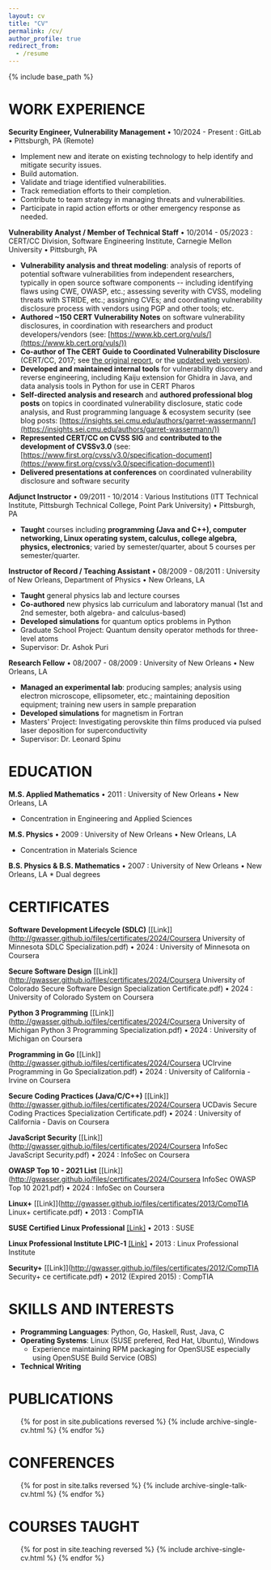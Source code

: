 ```yaml
---
layout: cv
title: "CV"
permalink: /cv/
author_profile: true
redirect_from:
  - /resume
---
```


{% include base_path %}

WORK EXPERIENCE
======

**Security Engineer, Vulnerability Management** • 10/2024 - Present
:   GitLab • Pittsburgh, PA (Remote)

* Implement new and iterate on existing technology to help identify and mitigate security issues.
* Build automation.
* Validate and triage identified vulnerabilities.
* Track remediation efforts to their completion.
* Contribute to team strategy in managing threats and vulnerabilities.
* Participate in rapid action efforts or other emergency response as needed.

**Vulnerability Analyst / Member of Technical Staff** • 10/2014 - 05/2023
:   CERT/CC Division, Software Engineering Institute, Carnegie Mellon University • Pittsburgh, PA

* **Vulnerability analysis and threat modeling**: analysis of reports of potential software vulnerabilities from independent researchers, typically in open source software components -- including identifying flaws using CWE, OWASP, etc.; assessing severity with CVSS, modeling threats with STRIDE, etc.; assigning CVEs; and coordinating vulnerability disclosure process with vendors using PGP and other tools; etc.
* **Authored ~150 CERT Vulnerability Notes** on software vulnerability disclosures, in coordination with researchers and product developers/vendors (see: [https://www.kb.cert.org/vuls/](https://www.kb.cert.org/vuls/))
* **Co-author of The CERT Guide to Coordinated Vulnerability Disclosure** (CERT/CC, 2017; see [the original report](https://resources.sei.cmu.edu/library/asset-view.cfm?assetid=503330), or the [updated web version](https://certcc.github.io/CERT-Guide-to-CVD/)).
* **Developed and maintained internal tools** for vulnerability discovery and reverse engineering, including Kaiju extension for Ghidra in Java, and data analysis tools in Python for use in CERT Pharos
* **Self-directed analysis and research** and **authored professional blog posts** on topics in coordinated vulnerability disclosure, static code analysis, and Rust programming language & ecosystem security (see blog posts: [https://insights.sei.cmu.edu/authors/garret-wassermann/](https://insights.sei.cmu.edu/authors/garret-wassermann/))
* **Represented CERT/CC on CVSS SIG** and **contributed to the development of CVSSv3.0** (see: [https://www.first.org/cvss/v3.0/specification-document](https://www.first.org/cvss/v3.0/specification-document))
* **Delivered presentations at conferences** on coordinated vulnerability disclosure and software security

**Adjunct Instructor** • 09/2011 - 10/2014
:   Various Institutions (ITT Technical Institute, Pittsburgh Technical College, Point Park University) • Pittsburgh, PA

* **Taught** courses including **programming (Java and C++), computer networking, Linux operating system, calculus, college algebra, physics, electronics**; varied by semester/quarter, about 5 courses per semester/quarter.
    
**Instructor of Record / Teaching Assistant** • 08/2009 - 08/2011
:   University of New Orleans, Department of Physics • New Orleans, LA

* **Taught** general physics lab and lecture courses
* **Co-authored** new physics lab curriculum and laboratory manual (1st and 2nd semester, both algebra- and calculus-based)
* **Developed simulations** for quantum optics problems in Python
* Graduate School Project: Quantum density operator methods for three-level atoms
* Supervisor: Dr. Ashok Puri
  
**Research Fellow** • 08/2007 - 08/2009
:   University of New Orleans • New Orleans, LA

* **Managed an experimental lab**: producing samples; analysis using electron microscope, ellipsometer, etc.; maintaining deposition equipment; training new users in sample preparation
* **Developed simulations** for magnetism in Fortran
* Masters' Project: Investigating perovskite thin films produced via pulsed laser deposition for superconductivity
* Supervisor: Dr. Leonard Spinu

EDUCATION
======

**M.S. Applied Mathematics** • 2011
:   University of New Orleans • New Orleans, LA

* Concentration in Engineering and Applied Sciences

**M.S. Physics** • 2009
:   University of New Orleans • New Orleans, LA

* Concentration in Materials Science

**B.S. Physics & B.S. Mathematics** • 2007
:   University of New Orleans • New Orleans, LA
    * Dual degrees
  
CERTIFICATES
======

**Software Development Lifecycle (SDLC)** [\[Link\]](http://gwasser.github.io/files/certificates/2024/Coursera University of Minnesota SDLC Specialization.pdf) • 2024
:   University of Minnesota on Coursera

**Secure Software Design** [\[Link\]](http://gwasser.github.io/files/certificates/2024/Coursera University of Colorado Secure Software Design Specialization Certificate.pdf) • 2024
:   University of Colorado System on Coursera

**Python 3 Programming** [\[Link\]](http://gwasser.github.io/files/certificates/2024/Coursera University of Michigan Python 3 Programming Specialization.pdf) • 2024
:   University of Michigan on Coursera

**Programming in Go** [\[Link\]](http://gwasser.github.io/files/certificates/2024/Coursera UCIrvine Programming in Go Specialization.pdf) • 2024
:   University of California - Irvine on Coursera

**Secure Coding Practices (Java/C/C++)** [\[Link\]](http://gwasser.github.io/files/certificates/2024/Coursera UCDavis Secure Coding Practices Specialization Certificate.pdf) • 2024
:   University of California - Davis on Coursera

**JavaScript Security** [\[Link\]](http://gwasser.github.io/files/certificates/2024/Coursera InfoSec JavaScript Security.pdf) • 2024
:   InfoSec on Coursera

**OWASP Top 10 - 2021 List** [\[Link\]](http://gwasser.github.io/files/certificates/2024/Coursera InfoSec OWASP Top 10 2021.pdf) • 2024
:   InfoSec on Coursera

**Linux+** [\[Link\]](http://gwasser.github.io/files/certificates/2013/CompTIA Linux+ certificate.pdf) • 2013
:   CompTIA

**SUSE Certified Linux Professional** [\[Link\]](http://gwasser.github.io/files/certificates/2013/GarretWassermann_SCLP_ECR.pdf) • 2013
:   SUSE

**Linux Professional Institute LPIC-1** [\[Link\]](http://gwasser.github.io/files/certificates/2013/LPIC1-certificate.pdf) • 2013
:   Linux Professional Institute

**Security+** [\[Link\]](http://gwasser.github.io/files/certificates/2012/CompTIA Security+ ce certificate.pdf) • 2012 (Expired 2015)
:   CompTIA

SKILLS AND INTERESTS
======

* **Programming Languages**: Python, Go, Haskell, Rust, Java, C
* **Operating Systems**: Linux (SUSE prefered, Red Hat, Ubuntu), Windows
  - Experience maintaining RPM packaging for OpenSUSE especially using OpenSUSE Build Service (OBS)
* **Technical Writing**

PUBLICATIONS
======
  <ul>{% for post in site.publications reversed %}
    {% include archive-single-cv.html %}
  {% endfor %}</ul>
  
CONFERENCES
======

  <ul>{% for post in site.talks reversed %}
    {% include archive-single-talk-cv.html %}
  {% endfor %}</ul>
  
COURSES TAUGHT
======
  <ul>{% for post in site.teaching reversed %}
    {% include archive-single-cv.html %}
  {% endfor %}</ul>
